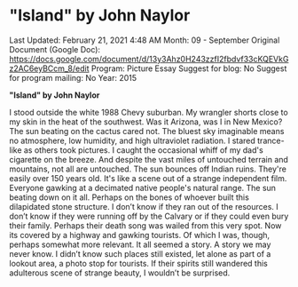 # "Island" by John Naylor

Last Updated: February 21, 2021 4:48 AM
Month: 09 - September
Original Document (Google Doc): https://docs.google.com/document/d/13y3Ahz0H243zzfI2fbdvf33cKQEVkGz2AC6eyBCcm_8/edit
Program: Picture Essay
Suggest for blog: No
Suggest for program mailing: No
Year: 2015

**"Island" by John Naylor**

I stood outside the white 1988 Chevy suburban. My wrangler shorts close to my skin in the heat of the southwest. Was it Arizona, was I in New Mexico? The sun beating on the cactus cared not. The bluest sky imaginable means no atmosphere, low humidity, and high ultraviolet radiation. I stared trance-like as others took pictures. I caught the occasional whiff of my dad's cigarette on the breeze. And despite the vast miles of untouched terrain and mountains, not all are untouched. The sun bounces off Indian ruins. They're easily over 150 years old. It's like a scene out of a strange independent film. Everyone gawking at a decimated native people's natural range. The sun beating down on it all. Perhaps on the bones of whoever built this dilapidated stone structure. I don’t know if they ran out of the resources. I don’t know if they were running off by the Calvary or if they could even bury their family. Perhaps their death song was wailed from this very spot. Now its covered by a highway and gawking tourists. Of which I was, though, perhaps somewhat more relevant. It all seemed a story. A story we may never know. I didn’t know such places still existed, let alone as part of a lookout area, a photo stop for tourists. If their spirits still wandered this adulterous scene of strange beauty, I wouldn’t be surprised.